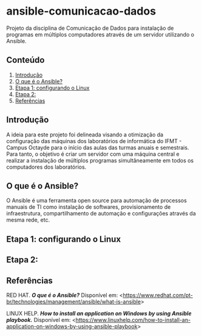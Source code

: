 # ansible-comunicacao-dados
  Projeto da disciplina de Comunicação de Dados para instalação de programas em múltiplos computadores através de um servidor utilizando o Ansible.

## Conteúdo

1. [Introdução](https://github.com/nairamouras/ansible-comunicacao-dados/blob/main/README.md#introdu%C3%A7%C3%A3o)
2. [O que é o Ansible?](https://github.com/nairamouras/ansible-comunicacao-dados/blob/main/README.md#o-que-%C3%A9-o-ansible)
3. [Etapa 1: configurando o Linux](https://github.com/nairamouras/ansible-comunicacao-dados/blob/main/README.md#etapa-1-configurando-o-linux)
4. [Etapa 2:]()
5. [Referências](https://github.com/nairamouras/ansible-comunicacao-dados/blob/main/README.md#refer%C3%AAncias)

## Introdução

  A ideia para este projeto foi delineada visando a otimização da configuração das máquinas dos laboratórios de informática do IFMT - Campus Octayde para o início das aulas das turmas anuais e semestrais. Para tanto, o objetivo é criar um servidor com uma máquina central e realizar a instalação de múltiplos programas simultâneamente em todos os computadores dos laboratórios.

## O que é o Ansible?

  O Ansible é uma ferramenta open source para automação de processos manuais de TI como instalação de softwares, provisionamento de infraestrutura, compartilhamento de automação e configurações através da mesma rede, etc.

## Etapa 1: configurando o Linux 

## Etapa 2: 


## Referências

RED HAT. ***O que é o Ansible?*** Disponível em: <<https://www.redhat.com/pt-br/technologies/management/ansible/what-is-ansible>>

LINUX HELP. ***How to install an application on Windows by using Ansible playbook.*** Disponível em: <<https://www.linuxhelp.com/how-to-install-an-application-on-windows-by-using-ansible-playbook>>


